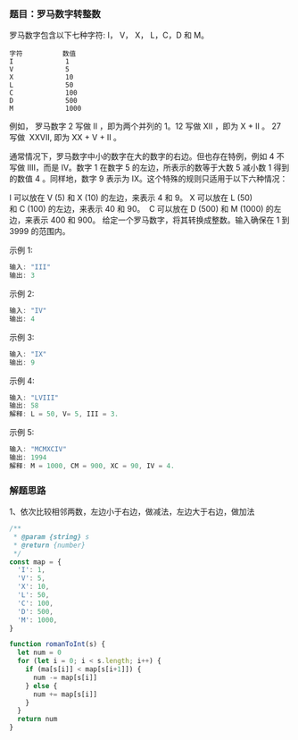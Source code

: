 ### 题目：罗马数字转整数

罗马数字包含以下七种字符: I， V， X， L，C，D 和 M。
```
字符          数值
I             1
V             5
X             10
L             50
C             100
D             500
M             1000
```
例如， 罗马数字 2 写做 II ，即为两个并列的 1。12 写做 XII ，即为 X + II 。 27 写做  XXVII, 即为 XX + V + II 。

通常情况下，罗马数字中小的数字在大的数字的右边。但也存在特例，例如 4 不写做 IIII，而是 IV。数字 1 在数字 5 的左边，所表示的数等于大数 5 减小数 1 得到的数值 4 。同样地，数字 9 表示为 IX。这个特殊的规则只适用于以下六种情况：

I 可以放在 V (5) 和 X (10) 的左边，来表示 4 和 9。
X 可以放在 L (50) 和 C (100) 的左边，来表示 40 和 90。 
C 可以放在 D (500) 和 M (1000) 的左边，来表示 400 和 900。
给定一个罗马数字，将其转换成整数。输入确保在 1 到 3999 的范围内。

示例 1:
```js
输入: "III"
输出: 3
```
示例 2:
```js
输入: "IV"
输出: 4
```
示例 3:
```js
输入: "IX"
输出: 9
```
示例 4:
```js
输入: "LVIII"
输出: 58
解释: L = 50, V= 5, III = 3.
```
示例 5:
```js
输入: "MCMXCIV"
输出: 1994
解释: M = 1000, CM = 900, XC = 90, IV = 4.
```

### 解题思路

1、依次比较相邻两数，左边小于右边，做减法，左边大于右边，做加法

```js
/**
 * @param {string} s
 * @return {number}
 */
const map = {
  'I': 1,
  'V': 5,
  'X': 10,
  'L': 50,
  'C': 100,
  'D': 500,
  'M': 1000,
}

function romanToInt(s) {
  let num = 0
  for (let i = 0; i < s.length; i++) {
    if (ma[s[i]] < map[s[i+1]]) {
      num -= map[s[i]]
    } else {
      num += map[s[i]]
    }
  }
  return num
}
```
